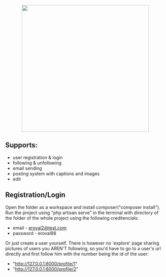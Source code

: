 <p align="center"><img src="https://res.cloudinary.com/dtfbvvkyp/image/upload/v1566331377/laravel-logolockup-cmyk-red.svg" width="400"></p>

## Supports:
- user registration & login
- following & unfollowing
- email sending
- posting system with captions and images
- edit

## Registration/Login
Open the folder as a workspace and install composer("composer install"). Run the project using "php artisan serve" in the terminal with directory of the folder of the whole project using the following creditencials:
- email - eroval2@test.com
- password - eroval98

Or just create a user yourself. There is however no 'explore' page sharing pictures of users you AREN'T following, so you'd have to go to a user's url directly and first follow him with the number being the id of the user: 
- "http://127.0.0.1:8000/profile/1" 
- "http://127.0.0.1:8000/profile/2" 
